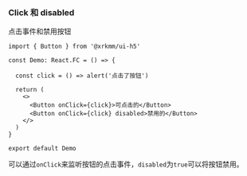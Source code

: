 ### Click 和 disabled
点击事件和禁用按钮

```tsx
import { Button } from '@xrkmm/ui-h5'

const Demo: React.FC = () => {

  const click = () => alert('点击了按钮')

  return (
    <>
      <Button onClick={click}>可点击的</Button>
      <Button onClick={click} disabled>禁用的</Button>
    </>
  )
}

export default Demo
```
可以通过`onClick`来监听按钮的点击事件，`disabled`为`true`可以将按钮禁用。
